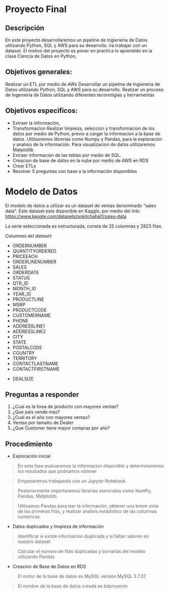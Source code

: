 # Proyecto Final

## Descripción


En este proyecto desarrollaremos un pipeline de Ingieneria de Datos utilizando Python, SQL y AWS para su desarrollo. ira trabajar con un dataset. El motivo del proyecto es poner en practica lo aprendido en la clase Ciencia de Datos en Python, 

## Objetivos generales:
Realizar un ETL por medio de AWs
Desarrollar un pipeline de Ingieneria de Datos utilizando Python, SQL y AWS para su desarrollo.
Realizar un proceso de Ingenieria de Datos utilizando diferentes teconoligias y herramientas

## Objetivos especificos:
* Extraer la información, 
* Transformacion
Realizar limpieza, seleccion y transformacion de los datos por medio de Python, previo a cargar la informacion a la base de datos.  Utilizaremos librerias como Numpy y Pandas, para la exploración y analisis de la información. Para visualizacion de datos utilizaremos Matplotlib
* Extraer información de las tablas  por medio de SQL. 
* Creacion de base de datos en la nube por medio de AWS en RDS
* Crear ETLs
* Resolver 5 preguntas con base a la información disponibles

# Modelo de Datos
El modelo de datos a utilizar es un dataset de ventas denominado "sales data". Este dataset esta disponible en Kaggle, por medio del link: https://www.kaggle.com/datasets/ankitchahal1/sales-data

La serie seleccionada es estructurada, consta de 25 columnas y 2823 filas.

*Columnas del dataset:*
- ORDERNUMBER
- QUANTITYORDERED
- PRICEEACH
- ORDERLINENUMBER
- SALES
- ORDERDATE
- STATUS
- QTR_ID
- MONTH_ID
- YEAR_ID
- PRODUCTLINE
- MSRP
- PRODUCTCODE
- CUSTOMERNAME
- PHONE
- ADDRESSLINE1
- ADDRESSLINE2
- CITY
- STATE
- POSTALCODE
- COUNTRY
- TERRITORY
- CONTACTLASTNAME
- CONTACTFIRSTNAME
+ DEALSIZE


## Preguntas a responder
1.	¿Cual es la linea de producto con mayores ventas?
2.	¿Que pais vende mas?
3.	¿Cual es el año con mayores ventas?
4.	Ventas por tamaño de Dealer
5.	¿Que Customer tiene mayor compras por año?

## Procedimiento

- Exploración inicial
> En esta fase evaluaremos la informacion disponible y determinaremos los resultados que podriamos obtener

> Empezaremos trabajando con un Jupyter Notebook.

> Posteriormente importaremos librerias esenciales como NumPy, Pandas, Matplotlib.

> Utilizamos Pandas para leer la información, obtener una breve vista de las primeras filas, y realizar analisis estadistico de las columnas numericas.


- Datos duplicados y limpieza de información
> Identificar si existe informacion duplicada y si faltan valores en nuestro dataset

> Calcular el numero de filas duplicadas y borrarlas del modelo utilizando Pandas

- Creacion de Base de Datos en RDS
> El motor de la base de datos es MySQL versión MySQL 5.7.37. 

> El nombre de la base de datos creada es bdproyecto


